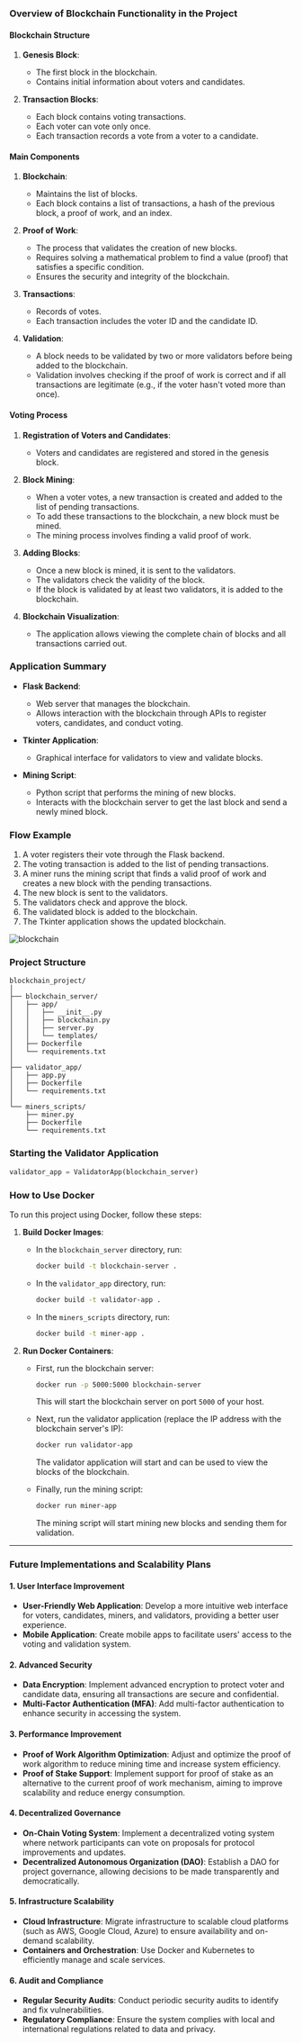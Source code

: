 ### Overview of Blockchain Functionality in the Project

#### Blockchain Structure

1. **Genesis Block**:
   - The first block in the blockchain.
   - Contains initial information about voters and candidates.

2. **Transaction Blocks**:
   - Each block contains voting transactions.
   - Each voter can vote only once.
   - Each transaction records a vote from a voter to a candidate.

#### Main Components

1. **Blockchain**:
   - Maintains the list of blocks.
   - Each block contains a list of transactions, a hash of the previous block, a proof of work, and an index.

2. **Proof of Work**:
   - The process that validates the creation of new blocks.
   - Requires solving a mathematical problem to find a value (proof) that satisfies a specific condition.
   - Ensures the security and integrity of the blockchain.

3. **Transactions**:
   - Records of votes.
   - Each transaction includes the voter ID and the candidate ID.

4. **Validation**:
   - A block needs to be validated by two or more validators before being added to the blockchain.
   - Validation involves checking if the proof of work is correct and if all transactions are legitimate (e.g., if the voter hasn't voted more than once).

#### Voting Process

1. **Registration of Voters and Candidates**:
   - Voters and candidates are registered and stored in the genesis block.

2. **Block Mining**:
   - When a voter votes, a new transaction is created and added to the list of pending transactions.
   - To add these transactions to the blockchain, a new block must be mined.
   - The mining process involves finding a valid proof of work.

3. **Adding Blocks**:
   - Once a new block is mined, it is sent to the validators.
   - The validators check the validity of the block.
   - If the block is validated by at least two validators, it is added to the blockchain.

4. **Blockchain Visualization**:
   - The application allows viewing the complete chain of blocks and all transactions carried out.

### Application Summary

- **Flask Backend**:
  - Web server that manages the blockchain.
  - Allows interaction with the blockchain through APIs to register voters, candidates, and conduct voting.

- **Tkinter Application**:
  - Graphical interface for validators to view and validate blocks.

- **Mining Script**:
  - Python script that performs the mining of new blocks.
  - Interacts with the blockchain server to get the last block and send a newly mined block.

### Flow Example

1. A voter registers their vote through the Flask backend.
2. The voting transaction is added to the list of pending transactions.
3. A miner runs the mining script that finds a valid proof of work and creates a new block with the pending transactions.
4. The new block is sent to the validators.
5. The validators check and approve the block.
6. The validated block is added to the blockchain.
7. The Tkinter application shows the updated blockchain.

![blockchain](https://github.com/Jerry-523/BlockChain-Learning/assets/92488227/f294922b-3fdd-4d5b-8617-494edd15d527)

### Project Structure

```
blockchain_project/
│
├── blockchain_server/
│   ├── app/
│   │   ├── __init__.py
│   │   ├── blockchain.py
│   │   ├── server.py
│   │   └── templates/
│   ├── Dockerfile
│   └── requirements.txt
│
├── validator_app/
│   ├── app.py
│   ├── Dockerfile
│   └── requirements.txt
│
└── miners_scripts/
    ├── miner.py
    ├── Dockerfile
    └── requirements.txt
```

### Starting the Validator Application

```python
validator_app = ValidatorApp(blockchain_server)
```

### How to Use Docker

To run this project using Docker, follow these steps:

1. **Build Docker Images**:
   - In the `blockchain_server` directory, run:
     ```sh
     docker build -t blockchain-server .
     ```
   - In the `validator_app` directory, run:
     ```sh
     docker build -t validator-app .
     ```
   - In the `miners_scripts` directory, run:
     ```sh
     docker build -t miner-app .
     ```

2. **Run Docker Containers**:
   - First, run the blockchain server:
     ```sh
     docker run -p 5000:5000 blockchain-server
     ```
     This will start the blockchain server on port `5000` of your host.

   - Next, run the validator application (replace the IP address with the blockchain server's IP):
     ```sh
     docker run validator-app
     ```
     The validator application will start and can be used to view the blocks of the blockchain.

   - Finally, run the mining script:
     ```sh
     docker run miner-app
     ```
     The mining script will start mining new blocks and sending them for validation.

---

### Future Implementations and Scalability Plans

#### 1. **User Interface Improvement**
   - **User-Friendly Web Application**: Develop a more intuitive web interface for voters, candidates, miners, and validators, providing a better user experience.
   - **Mobile Application**: Create mobile apps to facilitate users' access to the voting and validation system.

#### 2. **Advanced Security**
   - **Data Encryption**: Implement advanced encryption to protect voter and candidate data, ensuring all transactions are secure and confidential.
   - **Multi-Factor Authentication (MFA)**: Add multi-factor authentication to enhance security in accessing the system.

#### 3. **Performance Improvement**
   - **Proof of Work Algorithm Optimization**: Adjust and optimize the proof of work algorithm to reduce mining time and increase system efficiency.
   - **Proof of Stake Support**: Implement support for proof of stake as an alternative to the current proof of work mechanism, aiming to improve scalability and reduce energy consumption.

#### 4. **Decentralized Governance**
   - **On-Chain Voting System**: Implement a decentralized voting system where network participants can vote on proposals for protocol improvements and updates.
   - **Decentralized Autonomous Organization (DAO)**: Establish a DAO for project governance, allowing decisions to be made transparently and democratically.

#### 5. **Infrastructure Scalability**
   - **Cloud Infrastructure**: Migrate infrastructure to scalable cloud platforms (such as AWS, Google Cloud, Azure) to ensure availability and on-demand scalability.
   - **Containers and Orchestration**: Use Docker and Kubernetes to efficiently manage and scale services.

#### 6. **Audit and Compliance**
   - **Regular Security Audits**: Conduct periodic security audits to identify and fix vulnerabilities.
   - **Regulatory Compliance**: Ensure the system complies with local and international regulations related to data and privacy.
